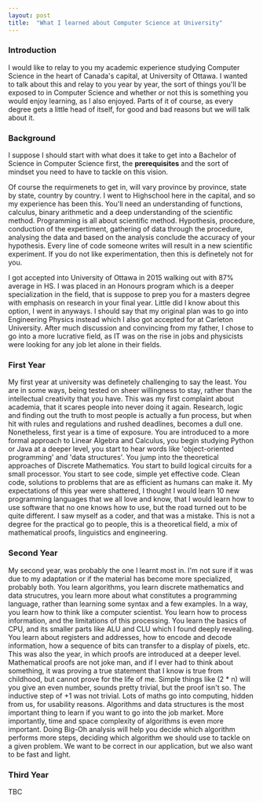 ```yaml
---
layout: post
title:  "What I learned about Computer Science at University"
---
```


### Introduction

I would like to relay to you my academic experience studying Computer Science in the heart of Canada's capital, at University of Ottawa. I wanted to talk about this and relay to you year by year, the sort of things you'll be exposed to in Computer Science and whether or not this is something you would enjoy learning, as I also enjoyed. Parts of it of course, as every degree gets a little head of itself, for good and bad reasons but we will talk about it.

### Background

I suppose I should start with what does it take to get into a Bachelor of Science in Computer Science first, the **prerequisites** and the sort of mindset you need to have to tackle on this vision.

Of course the requirmenets to get in, will vary province by province, state by state, country by country. I went to Highschool here in the capital, and so my experience has been this. You'll need an understanding of functions, calculus, binary arithmetic and a deep understanding of the scientific method. Programming is all about scientific method. Hypothesis, procedure, conduction of the expertiment, gathering of data through the procedure, analysing the data and based on the analysis conclude the accuracy of your hypothesis. Every line of code someone writes will result in a new scientific experiment. If you do not like experimentation, then this is definetely not for you.

I got accepted into University of Ottawa in 2015 walking out with 87% average in HS. I was placed in an Honours program which is a deeper specialization in the field, that is suppose to prep you for a masters degree with emphasis on research in your final year. Little did I know about this option, I went in anyways. I should say that my original plan was to go into Engineering Physics instead which I also got accepted for at Carleton University. After much discussion and convincing from my father, I chose to go into a more lucrative field, as IT was on the rise in jobs and physicists were looking for any job let alone in their fields.

### First Year

My first year at university was definetely challenging to say the least. You are in some ways, being tested on sheer willingness to stay, rather than the intellectual creativity that you have. This was my first complaint about academia, that it scares people into never doing it again. Research, logic and finding out the truth to most people is actually a fun process, but when hit with rules and regulations and rushed deadlines, becomes a dull one. Nonetheless, first year is a time of exposure. You are introduced to a more formal approach to Linear Algebra and Calculus, you begin studying Python or Java at a deeper level, you start to hear words like 'object-oriented programming' and 'data structures'. You jump into the theoretical approaches of Discrete Mathematics. You start to build logical circuits for a small processor. You start to see code, simple yet effective code. Clean code, solutions to problems that are as efficient as humans can make it. My expectations of this year were shattered, I thought I would learn 10 new programming languages that we all love and know, that I would learn how to use software that no one knows how to use, but the road turned out to be quite different. I saw myself as a coder, and that was a mistake. This is not a degree for the practical go to people, this is a theoretical field, a mix of mathematical proofs, linguistics and engineering.

### Second Year

My second year, was probably the one I learnt most in. I'm not sure if it was due to my adaptation or if the material has become more specialized, probably both. You learn algorithms, you learn discrete mathematics and data strucutres, you learn more about what constitutes a programming language, rather than learning some syntax and a few examples. In a way, you learn how to think like a computer scientist. You learn how to process information, and the limitations of this processing. You learn the basics of CPU, and its smaller parts like ALU and CLU which I found deeply revealing. You learn about registers and addresses, how to encode and decode information, how a sequence of bits can transfer to a display of pixels, etc. This was also the year, in which proofs are introduced at a deeper level. Mathematical proofs are not joke man, and if I ever had to think about something, it was proving a true statement that I know is true from childhood, but cannot prove for the life of me. Simple things like (2 * n) will you give an even number, sounds pretty trivial, but the proof isn't so. The inductive step of +1 was not trivial. Lots of maths go into computing, hidden from us, for usability reasons. Algorithms and data structures is the most important thing to learn if you want to go into the job market. More importantly, time and space complexity of algorithms is even more important. Doing Big-Oh analysis will help you decide which algorithm performs more steps, deciding which algorithm we should use to tackle on a given problem. We want to be correct in our application, but we also want to be fast and light. 

### Third Year

TBC

